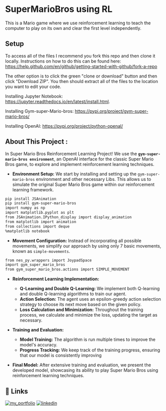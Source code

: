 # SuperMarioBros using RL
This is a Mario game where we use reinforcement learning to teach the computer to play on its own and clear the first level independently.

## Setup
To access all of the files I recommend you fork this repo and then clone it locally. Instructions on how to do this can be found here: https://help.github.com/en/github/getting-started-with-github/fork-a-repo

The other option is to click the green "clone or download" button and then click "Download ZIP". You then should extract all of the files to the location you want to edit your code.

Installing Jupyter Notebook: https://jupyter.readthedocs.io/en/latest/install.html.

Installing Gym-super-Mario-bros: https://pypi.org/project/gym-super-mario-bros/

Installing OpenAI: https://pypi.org/project/python-openal/

## About This Project :
In Super Mario Bros Reinforcement Learning Project! We use the **`gym-super-mario-bros environment`**, an OpenAI interface for the classic Super Mario Bros game, to explore and implement reinforcement learning techniques.

- **Environment Setup:** We start by installing and setting up the  `gym-super-mario-bros` environment and other necessary Libs. This allows us to simulate the original Super Mario Bros game within our reinforcement learning framework.

```bash
pip install JSAnimation
pip install gym-super-mario-bros
import numpy as np
import matplotlib.pyplot as plt
from JSAnimation.IPython_display import display_animation
from matplotlib import animation
from collections import deque
%matplotlib notebook
```
- **Movement Configuration:** Instead of incorporating all possible movements, we simplify our approach by using only 7 basic movements, known as `simple-movements`.  
```bash
from nes_py.wrappers import JoypadSpace
import gym_super_mario_bros
from gym_super_mario_bros.actions import SIMPLE_MOVEMENT
```
- **Reinforcement Learning Implementation:**

   - **Q-Learning and Double Q-Learning:** We implement both Q-learning and double Q-learning algorithms to train our agent.
    - **Action Selection:** The agent uses an epsilon-greedy action selection strategy to choose its next move based on the given policy.
    - **Loss Calculation and Minimization:** Throughout the training process, we calculate and minimize the loss, updating the target as necessary.
 - **Training and Evaluation:**

    - **Model Training:** The algorithm is run multiple times to improve the model's accuracy.
    - **Progress Tracking:** We keep track of the training progress, ensuring that our model is consistently improving

- **Final Model:** After extensive training and evaluation, we present the developed model, showcasing its ability to play Super Mario Bros using reinforcement learning techniques.
## 🔗 Links
[![my_portfolio](https://img.shields.io/badge/my_portfolio-000?style=for-the-badge&logo=ko-fi&logoColor=white)](https://github.com/vedantrao63)
[![linkedin](https://img.shields.io/badge/linkedin-0A66C2?style=for-the-badge&logo=linkedin&logoColor=white)](https://www.linkedin.com/in/vedant-rao-09791a216/)


